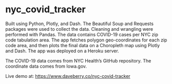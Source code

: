 # nyc_covid_tracker

Built using Python, Plotly, and Dash. The Beautiful Soup and Requests packages were used to collect the data. Cleaning and wrangling were performed with Pandas. The data contains COVID-19 cases per NYC zip code tabulation area. The app fetches polygon geo-coordinates for each zip code area, and then plots the final data on a Choropleth map using Plotly and Dash. The app was deployed on a Heroku server.

The COVID-19 data comes from NYC Health’s GitHub repository. The coordinate data comes from Iowa.gov.

Live demo at: https://www.daveberry.co/nyc-covid-tracker
